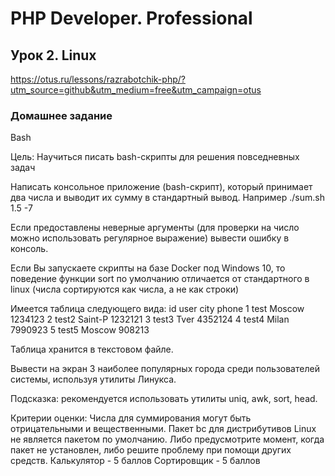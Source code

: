 # PHP Developer. Professional


## Урок 2. Linux
https://otus.ru/lessons/razrabotchik-php/?utm_source=github&utm_medium=free&utm_campaign=otus

### Домашнее задание
Bash

Цель:
Научиться писать bash-скрипты для решения повседневных задач

Написать консольное приложение (bash-скрипт), который принимает два числа и выводит их сумму в стандартный вывод. Например
./sum.sh 1.5 -7

Если предоставлены неверные аргументы (для проверки на число можно использовать регулярное выражение) вывести ошибку в консоль.

Если Вы запускаете скрипты на базе Docker под Windows 10, то поведение функции sort по умолчанию отличается от стандартного в linux (числа сортируются как числа, а не как строки)

Имеется таблица следующего вида:
id    user    city             phone
1    test            Moscow    1234123
2    test2    Saint-P    1232121
3    test3    Tver    4352124
4    test4    Milan    7990923
5    test5    Moscow    908213

Таблица хранится в текстовом файле.

Вывести на экран 3 наиболее популярных города среди пользователей системы, используя утилиты Линукса.

Подсказка: рекомендуется использовать утилиты uniq, awk, sort, head.

Критерии оценки:
Числа для суммирования могут быть отрицательными и вещественными.
Пакет bc для дистрибутивов Linux не является пакетом по умолчанию. Либо предусмотрите момент, когда пакет не установлен, либо решите проблему при помощи других средств.
Калькулятор - 5 баллов
Сортировщик - 5 баллов